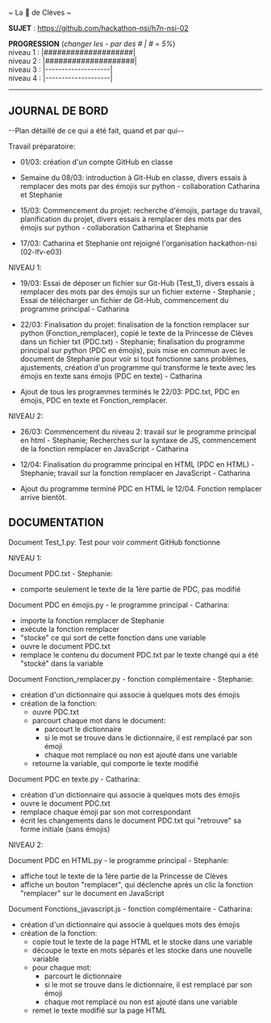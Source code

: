 ~ La 👸 de Clèves ~

**SUJET** : https://github.com/hackathon-nsi/h7n-nsi-02

**PROGRESSION** (*changer les - par des # | # = 5%*)<br />
niveau 1 : |####################|<br />
niveau 2 : |####################|<br />
niveau 3 : |--------------------|<br />
niveau 4 : |--------------------|<br />

<hr />
<!-- ne pas effacer les lignes ci-dessus et mettre à jour la progression régulièrement -->

## JOURNAL DE BORD
--Plan détaillé de ce qui a été fait, quand et par qui--

Travail préparatoire:

* 01/03: création d'un compte GitHub en classe

* Semaine du 08/03: introduction à Git-Hub en classe, divers essais à remplacer des mots par des émojis sur python - collaboration Catharina et Stephanie

* 15/03: Commencement du projet: recherche d'émojis, partage du travail, planification du projet, divers essais à remplacer des mots par des émojis sur python - collaboration Catharina et Stephanie

* 17/03: Catharina et Stephanie ont rejoigné l'organisation hackathon-nsi (02-lfv-e03)

NIVEAU 1:

* 19/03: Essai de déposer un fichier sur Git-Hub (Test_1), divers essais à remplacer des mots par des émojis sur un fichier externe - Stephanie ; Essai de télécharger un fichier de Git-Hub, commencement du programme principal - Catharina 

* 22/03: Finalisation du projet: finalisation de la fonction remplacer sur python (Fonction_remplacer), copié le texte de la Princesse de Clèves dans un fichier txt (PDC.txt) - Stephanie; finalisation du programme principal sur python (PDC en émojis), puis mise en commun avec le document de Stephanie pour voir si tout fonctionne sans problèmes, ajustements, création d'un programme qui transforme le texte avec les émojis en texte sans émojis (PDC en texte) - Catharina  

* Ajout de tous les programmes terminés le 22/03: PDC.txt, PDC en émojis, PDC en texte et Fonction_remplacer.

NIVEAU 2:

* 26/03: Commencement du niveau 2: travail sur le programme principal en html - Stephanie; Recherches sur la syntaxe de JS, commencement de la fonction remplacer en JavaScript - Catharina

* 12/04: Finalisation du programme principal en HTML (PDC en HTML) - Stephanie; travail sur la fonction remplacer en JavaScript - Catharina

* Ajout du programme terminé PDC en HTML le 12/04. Fonction remplacer arrive bientôt.

## DOCUMENTATION
Document Test_1.py:
Test pour voir comment GitHub fonctionne

NIVEAU 1:

Document PDC.txt - Stephanie:
* comporte seulement le texte de la 1ère partie de PDC, pas modifié

Document PDC en émojis.py - le programme principal - Catharina:
* importe la fonction remplacer de Stephanie
* exécute la fonction remplacer
* "stocke" ce qui sort de cette fonction dans une variable
* ouvre le document PDC.txt
* remplace le contenu du document PDC.txt par le texte changé qui a été "stocké" dans la variable

Document Fonction_remplacer.py - fonction complémentaire - Stephanie:
* création d'un dictionnaire qui associe à quelques mots des émojis
* création de la fonction:
  * ouvre PDC.txt
  * parcourt chaque mot dans le document:
    * parcourt le dictionnaire
    * si le mot se trouve dans le dictionnaire, il est remplacé par son émoji
    * chaque mot remplacé ou non est ajouté dans une variable
  * retourne la variable, qui comporte le texte modifié

Document PDC en texte.py - Catharina:
* création d'un dictionnaire qui associe à quelques mots des émojis
* ouvre le document PDC.txt
* remplace chaque émoji par son mot correspondant
* écrit les changements dans le document PDC.txt qui "retrouve" sa forme initiale (sans émojis)

NIVEAU 2:

Document PDC en HTML.py - le programme principal - Stephanie:
* affiche tout le texte de la 1ère partie de la Princesse de Clèves
* affiche un bouton "remplacer", qui déclenche après un clic la fonction "remplacer" sur le document en JavaScript

Document Fonctions_javascript.js - fonction complémentaire - Catharina:
* création d'un dictionnaire qui associe à quelques mots des émojis
* création de la fonction:
  * copie tout le texte de la page HTML et le stocke dans une variable
  * découpe le texte en mots séparés et les stocke dans une nouvelle variable
  * pour chaque mot:
    * parcourt le dictionnaire
    * si le mot se trouve dans le dictionnaire, il est remplacé par son émoji
    * chaque mot remplacé ou non est ajouté dans une variable
  * remet le texte modifié sur la page HTML


